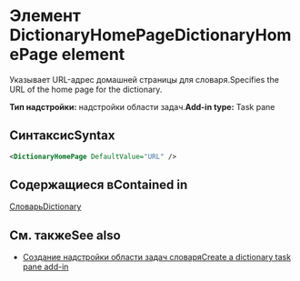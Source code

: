 # <a name="dictionaryhomepage-element"></a><span data-ttu-id="d7765-101">Элемент DictionaryHomePage</span><span class="sxs-lookup"><span data-stu-id="d7765-101">DictionaryHomePage element</span></span>

<span data-ttu-id="d7765-102">Указывает URL-адрес домашней страницы для словаря.</span><span class="sxs-lookup"><span data-stu-id="d7765-102">Specifies the URL of the home page for the dictionary.</span></span>

<span data-ttu-id="d7765-103">**Тип надстройки:** надстройки области задач.</span><span class="sxs-lookup"><span data-stu-id="d7765-103">**Add-in type:** Task pane</span></span>

## <a name="syntax"></a><span data-ttu-id="d7765-104">Синтаксис</span><span class="sxs-lookup"><span data-stu-id="d7765-104">Syntax</span></span>

```XML
<DictionaryHomePage DefaultValue="URL" />
```

## <a name="contained-in"></a><span data-ttu-id="d7765-105">Содержащиеся в</span><span class="sxs-lookup"><span data-stu-id="d7765-105">Contained in</span></span>

[<span data-ttu-id="d7765-106">Словарь</span><span class="sxs-lookup"><span data-stu-id="d7765-106">Dictionary</span></span>](dictionary.md)

## <a name="see-also"></a><span data-ttu-id="d7765-107">См. также</span><span class="sxs-lookup"><span data-stu-id="d7765-107">See also</span></span>

- [<span data-ttu-id="d7765-108">Создание надстройки области задач словаря</span><span class="sxs-lookup"><span data-stu-id="d7765-108">Create a dictionary task pane add-in</span></span>](https://docs.microsoft.com/office/dev/add-ins/word/dictionary-task-pane-add-ins)
    
